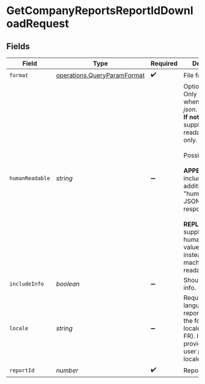 # GetCompanyReportsReportIdDownloadRequest


## Fields

| Field                                                                                                                                                                                                                                                                                                                                                                  | Type                                                                                                                                                                                                                                                                                                                                                                   | Required                                                                                                                                                                                                                                                                                                                                                               | Description                                                                                                                                                                                                                                                                                                                                                            |
| ---------------------------------------------------------------------------------------------------------------------------------------------------------------------------------------------------------------------------------------------------------------------------------------------------------------------------------------------------------------------- | ---------------------------------------------------------------------------------------------------------------------------------------------------------------------------------------------------------------------------------------------------------------------------------------------------------------------------------------------------------------------- | ---------------------------------------------------------------------------------------------------------------------------------------------------------------------------------------------------------------------------------------------------------------------------------------------------------------------------------------------------------------------- | ---------------------------------------------------------------------------------------------------------------------------------------------------------------------------------------------------------------------------------------------------------------------------------------------------------------------------------------------------------------------- |
| `format`                                                                                                                                                                                                                                                                                                                                                               | [operations.QueryParamFormat](../../../sdk/models/operations/queryparamformat.md)                                                                                                                                                                                                                                                                                      | :heavy_check_mark:                                                                                                                                                                                                                                                                                                                                                     | File format                                                                                                                                                                                                                                                                                                                                                            |
| `humanReadable`                                                                                                                                                                                                                                                                                                                                                        | *string*                                                                                                                                                                                                                                                                                                                                                               | :heavy_minus_sign:                                                                                                                                                                                                                                                                                                                                                     | Optional field. Only enforced when <i><b>format</b></i> is <i>json</i>. <br> <b>If not sent:</b> supply machine-readable values only. <br> <br> Possible values: <br>  <br> <b>APPEND</b> - include the additional "humanReadable" JSON node in the response. <br>  <br> <b>REPLACE</b> - supply humanReadable values in JSON instead of machine-readable format. <br> |
| `includeInfo`                                                                                                                                                                                                                                                                                                                                                          | *boolean*                                                                                                                                                                                                                                                                                                                                                              | :heavy_minus_sign:                                                                                                                                                                                                                                                                                                                                                     | Should include info.                                                                                                                                                                                                                                                                                                                                                   |
| `locale`                                                                                                                                                                                                                                                                                                                                                               | *string*                                                                                                                                                                                                                                                                                                                                                               | :heavy_minus_sign:                                                                                                                                                                                                                                                                                                                                                     | Requested language for the report columns in the format of locale (e.g. fr-FR). If this is not provided, the user preferences locale is used.                                                                                                                                                                                                                          |
| `reportId`                                                                                                                                                                                                                                                                                                                                                             | *number*                                                                                                                                                                                                                                                                                                                                                               | :heavy_check_mark:                                                                                                                                                                                                                                                                                                                                                     | Report ID                                                                                                                                                                                                                                                                                                                                                              |